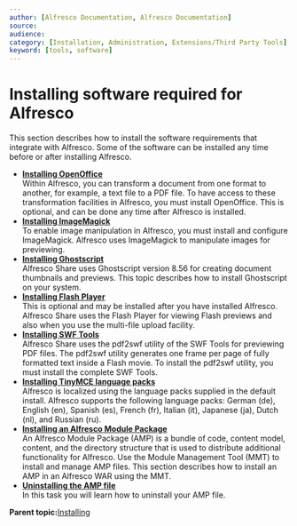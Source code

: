 ```yaml
---
author: [Alfresco Documentation, Alfresco Documentation]
source: 
audience: 
category: [Installation, Administration, Extensions/Third Party Tools]
keyword: [tools, software]
---
```


# Installing software required for Alfresco

This section describes how to install the software requirements that integrate with Alfresco. Some of the software can be installed any time before or after installing Alfresco.

-   **[Installing OpenOffice](../tasks/oo-install.md)**  
Within Alfresco, you can transform a document from one format to another, for example, a text file to a PDF file. To have access to these transformation facilities in Alfresco, you must install OpenOffice. This is optional, and can be done any time after Alfresco is installed.
-   **[Installing ImageMagick](../tasks/imagemagick-config.md)**  
To enable image manipulation in Alfresco, you must install and configure ImageMagick. Alfresco uses ImageMagick to manipulate images for previewing.
-   **[Installing Ghostscript](../tasks/Ghostscript-install.md)**  
Alfresco Share uses Ghostscript version 8.56 for creating document thumbnails and previews. This topic describes how to install Ghostscript on your system.
-   **[Installing Flash Player](../tasks/flash-install.md)**  
This is optional and may be installed after you have installed Alfresco. Alfresco Share uses the Flash Player for viewing Flash previews and also when you use the multi-file upload facility.
-   **[Installing SWF Tools](../concepts/swftool-intro.md)**  
Alfresco Share uses the pdf2swf utility of the SWF Tools for previewing PDF files. The pdf2swf utility generates one frame per page of fully formatted text inside a Flash movie. To install the pdf2swf utility, you must install the complete SWF Tools.
-   **[Installing TinyMCE language packs](../tasks/tiny-lang.md)**  
Alfresco is localized using the language packs supplied in the default install. Alfresco supports the following language packs: German \(de\), English \(en\), Spanish \(es\), French \(fr\), Italian \(it\), Japanese \(ja\), Dutch \(nl\), and Russian \(ru\).
-   **[Installing an Alfresco Module Package](../tasks/amp-install.md)**  
An Alfresco Module Package \(AMP\) is a bundle of code, content model, content, and the directory structure that is used to distribute additional functionality for Alfresco. Use the Module Management Tool \(MMT\) to install and manage AMP files. This section describes how to install an AMP in an Alfresco WAR using the MMT.
-   **[Uninstalling the AMP file](../tasks/dev-extensions-tutorials-simple-module-uninstall-amp.md)**  
In this task you will learn how to uninstall your AMP file.

**Parent topic:**[Installing](../concepts/master-ch-install.md)

